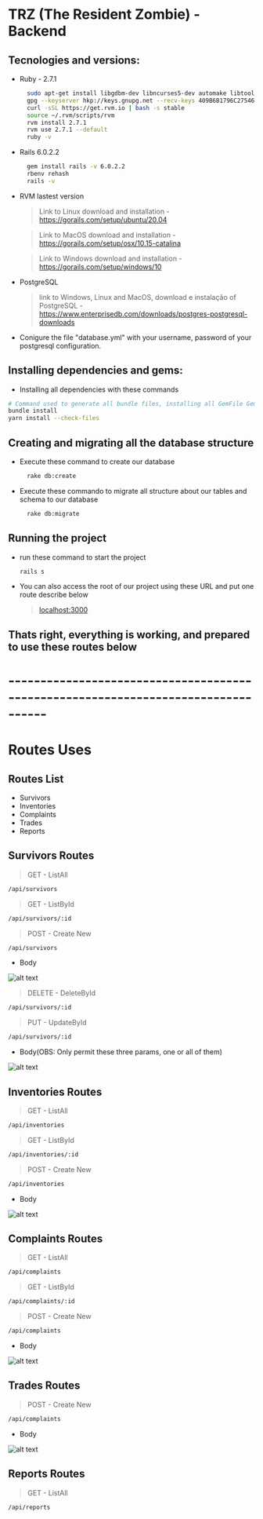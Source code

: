 # TRZ (The Resident Zombie) - Backend

## Tecnologies and versions:
* Ruby - 2.7.1
  ```bash
    sudo apt-get install libgdbm-dev libncurses5-dev automake libtool bison libffi-dev
    gpg --keyserver hkp://keys.gnupg.net --recv-keys 409B6B1796C275462A1703113804BB82D39DC0E3 7D2BAF1CF37B13E2069D6956105BD0E739499BDB
    curl -sSL https://get.rvm.io | bash -s stable
    source ~/.rvm/scripts/rvm
    rvm install 2.7.1
    rvm use 2.7.1 --default
    ruby -v
  ```
  
* Rails 6.0.2.2
  ```bash
    gem install rails -v 6.0.2.2
    rbenv rehash
    rails -v
  ```
* RVM lastest version
    > Link to Linux download and installation -  <https://gorails.com/setup/ubuntu/20.04>

    > Link to MacOS download and installation -  <https://gorails.com/setup/osx/10.15-catalina>

    > Link to Windows download and installation - <https://gorails.com/setup/windows/10>
* PostgreSQL
    > link to Windows, Linux and MacOS, download e instalação of PostgreSQL - <https://www.enterprisedb.com/downloads/postgres-postgresql-downloads>

* Conigure the file "database.yml" with your username, password of your postgresql configuration.

## Installing dependencies and gems:
* Installing all dependencies with these commands
```bash
# Command used to generate all bundle files, installing all GemFile Gems, and all node_modules files
bundle install
yarn install --check-files
```

## Creating and migrating all the database structure
* Execute these command to create our database
    ```bash
      rake db:create
    ```
* Execute these commando to migrate all structure about our tables and schema to our database
    ```bash
      rake db:migrate
    ```

## Running the project
* run these command to start the project
  ```bash
  rails s
  ```
* You can also access the root of our project using these URL and put one route describe below
  > <localhost:3000>

## Thats right, everything is working, and prepared to use these routes below
# ----------------------------------------------------------------------------------
# Routes Uses

## Routes List
* Survivors
* Inventories
* Complaints
* Trades
* Reports

## Survivors Routes

> GET - ListAll
```bash
/api/survivors
```
> GET - ListById
```bash
/api/survivors/:id
```
> POST - Create New
```bash
/api/survivors
```
- Body

![alt text](https://images2.imgbox.com/46/f6/vXsxvEpt_o.png)

> DELETE - DeleteById
```bash
/api/survivors/:id
```
> PUT - UpdateById
```bash
/api/survivors/:id
```
- Body(OBS: Only permit these three params, one or all of them)

![alt text](https://images2.imgbox.com/c0/59/KOi1Zp0H_o.png)

## Inventories Routes

> GET - ListAll
```bash
/api/inventories
```
> GET - ListById
```bash
/api/inventories/:id
```
> POST - Create New
```bash
/api/inventories
```
- Body

![alt text](https://images2.imgbox.com/c5/50/EDRoIfXG_o.png)

## Complaints Routes

> GET - ListAll
```bash
/api/complaints
```
> GET - ListById
```bash
/api/complaints/:id
```
> POST - Create New
```bash
/api/complaints
```
- Body

![alt text](https://images2.imgbox.com/c6/c6/huZIPXsI_o.png)

## Trades Routes

> POST - Create New
```bash
/api/complaints
```
- Body

![alt text](https://images2.imgbox.com/38/92/IyVnnHXD_o.png)

## Reports Routes

> GET - ListAll
```bash
/api/reports
```